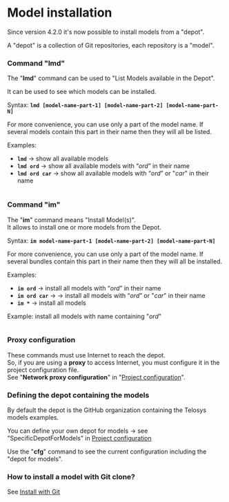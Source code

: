 # Model installation

Since version 4.2.0 it's now possible to install models from a "depot".

A "depot" is a collection of Git repositories, each repository is a "model".

### Command "lmd"

The "**lmd**" command can be used to "List Models available in the Depot".

It can be used to see which models can be installed.&#x20;

Syntax: **`lmd [model-name-part-1] [model-name-part-2] [model-name-part-N]`**

For more convenience, you can use only a part of the model name. If several models contain this part in their name then they will all be listed.

Examples:

* **`lmd`**   -> show all available models
* **`lmd ord`**  -> show all available models with “_ord_” in their name
* **`lmd ord car`**  -> show all available models with “_ord_” or "_car_" in their name

<div align="left"><figure><img src="https://res.cloudinary.com/dhcihuzk8/image/upload/v1735579247/telosys-cli-command-lmd.png" alt=""><figcaption></figcaption></figure></div>

### Command "im"&#x20;

The "**im**" command means "Install Model(s)".\
It allows to install one or more models from the Depot.

Syntax:   **`im model-name-part-1 [model-name-part-2] [model-name-part-N]`**

For more convenience, you can use only a part of the model name. If several bundles contain this part in their name then they will all be installed.

Examples:

* **`im ord`** ->  install all models with “_ord_” in their name
* **`im ord car`** -> ->  install all models with “_ord_” or "_car_" in their name
* **`im *`** -> install all models&#x20;

Example:  install all models with name containing "_ord_"

<div align="left"><figure><img src="https://res.cloudinary.com/dhcihuzk8/image/upload/v1735579923/telosys-cli-command-im-001.png" alt=""><figcaption></figcaption></figure></div>

### Proxy configuration

These commands must use Internet to reach the depot. \
So, if you are using a **proxy** to access Internet, you must configure it in the project configuration file. \
See "**Network proxy configuration**" in "[Project configuration](../configuration-and-variables.md)".



### Defining the depot containing the models

By default the depot is the GitHub organization containing the Telosys models examples.

You can define your own depot for models -> see "SpecificDepotForModels" in [Project configuration](../configuration-and-variables.md)

Use the "**cfg**" command to see the current configuration including the "depot for models".



### How to install a model with Git clone?

See  [Install with Git](../install-with-git.md) &#x20;
